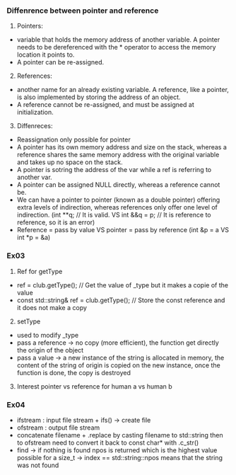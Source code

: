 ### Diffenrence between pointer and reference
1. Pointers:
- variable that holds the memory address of another variable. A pointer needs to be dereferenced with the * operator to access the memory location it points to.
- A pointer can be re-assigned.

2. References:
- another name for an already existing variable. A reference, like a pointer, is also implemented by storing the address of an object.
- A reference cannot be re-assigned, and must be assigned at initialization.

3. Diffenreces:
- Reassignation only possible for pointer
- A pointer has its own memory address and size on the stack, whereas a reference shares the same memory address with the original variable and takes up no space on the stack.
- A pointer is sotring the address of the var while a ref is referring to another var.
- A pointer can be assigned NULL directly, whereas a reference cannot be.
- We can have a pointer to pointer (known as a double pointer) offering extra levels of indirection, whereas references only offer one level of indirection. (int **q; // It is valid. VS int &&q = p; // It is reference to reference, so it is an error)
- Reference = pass by value VS pointer = pass by reference (int &p = a VS int *p = &a)


### Ex03
1. Ref for getType
- ref = club.getType(); // Get the value of _type but it makes a copie of the value
- const std::string& ref = club.getType(); // Store the const reference and it does not make a copy
2. setType
- used to modify _type
- pass a reference -> no copy (more efficient), the function get directly the origin of the object
- pass a value -> a new instance of the string is allocated in memory, the content of the string of origin is copied on the new instance, once the function is done, the copy is destroyed
3. Interest pointer vs reference for human a vs human b


### Ex04
- ifstream : input file stream + ifs() -> create file
- ofstream : output file stream
- concatenate filename + .replace by casting filename to std::string then to ofstream need to convert it back to const char* with .c_str()
- find -> if nothing is found npos is returned which is the highest value possible for a size_t -> index == std::string::npos means that the string was not found
